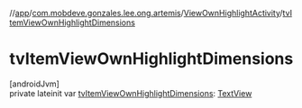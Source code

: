 //[app](../../../index.md)/[com.mobdeve.gonzales.lee.ong.artemis](../index.md)/[ViewOwnHighlightActivity](index.md)/[tvItemViewOwnHighlightDimensions](tv-item-view-own-highlight-dimensions.md)

# tvItemViewOwnHighlightDimensions

[androidJvm]\
private lateinit var [tvItemViewOwnHighlightDimensions](tv-item-view-own-highlight-dimensions.md): [TextView](https://developer.android.com/reference/kotlin/android/widget/TextView.html)
